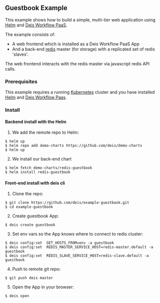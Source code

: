 ## Guestbook Example

This example shows how to build a simple, multi-tier web application using [Helm](https://helm.sh) and [Deis Workflow PaaS](https://deis.com/).

The example consists of:

- A web frontend which is installed as a Deis Workflow PaaS App
- And a back-end [redis](http://redis.io/) master (for storage) with a replicated set of redis 'slaves'.

The web frontend interacts with the redis master via javascript redis API calls.

### Prerequisites

This example requires a running [Kubernetes](https://kubernetes.io) cluster and you have installed [Helm](https://helm.sh) and [Deis Workflow Paas](https://github.com/deis/workflow).


### Install

#### Backend install with the Helm

1) We add the remote repo to Helm:
```
$ helm up
$ helm repo add demo-charts https://github.com/deis/demo-charts
$ helm up
```

2) We install our back-end chart
```
$ helm fetch demo-charts/redis-guestbook
$ helm install redis-guestbook
```

#### Front-end install with deis cli

1) Clone the repo:
```
$ git clone https://github.com/deis/example-guestbook.git
$ cd example-guestbook
```

2) Create guestbook App:
```
$ deis create guestbook
```

3) Set env vars so the App knows where to connect to redis cluster:
```
$ deis config:set  GET_HOSTS_FROM=env -a guestbook
$ deis config:set  REDIS_MASTER_SERVICE_HOST=redis-master.default -a guestbook
$ deis config:set  REDIS_SLAVE_SERVICE_HOST=redis-slave.default -a guestbook
```

4) Push to remote git repo:
```
$ git push deis master
```

5) Open the App in your browser:
```
$ deis open
```
